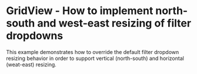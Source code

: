# GridView - How to implement north-south and west-east resizing of filter dropdowns


<p>This example demonstrates how to override the default filter dropdown resizing behavior in order to support vertical (north-south) and horizontal (weat-east) resizing.</p>

<br/>


